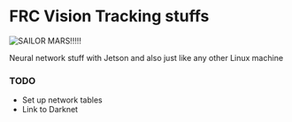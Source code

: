 # FRC Vision Tracking stuffs
![SAILOR MARS!!!!!](https://66.media.tumblr.com/2ceafcbda86bbcd81a4514b0cac10b3d/tumblr_n83r4lA2lH1r16thao1_500.gif)

Neural network stuff with Jetson and also just like any other Linux machine

### TODO
- Set up network tables
- Link to Darknet
